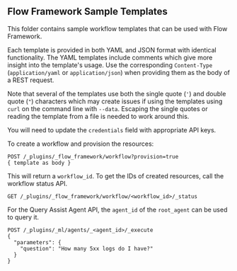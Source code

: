 ## Flow Framework Sample Templates

This folder contains sample workflow templates that can be used with Flow Framework.

Each template is provided in both YAML and JSON format with identical functionality.
The YAML templates include comments which give more insight into the template's usage.
Use the corresponding `Content-Type` (`application/yaml` or `application/json`) when providing them as the body of a REST request.

Note that several of the templates use both the single quote (`'`) and double quote (`"`) characters which may create issues if using the templates using `curl` on the command line with `--data`. Escaping the single quotes or reading the template from a file is needed to work around this.

You will need to update the `credentials` field with appropriate API keys.

To create a workflow and provision the resources:

```
POST /_plugins/_flow_framework/workflow?provision=true
{ template as body }
```

This will return a `workflow_id`. To get the IDs of created resources, call the workflow status API.

```
GET /_plugins/_flow_framework/workflow/<workflow_id>/_status
```

For the Query Assist Agent API, the `agent_id` of the `root_agent` can be used to query it.

```
POST /_plugins/_ml/agents/_<agent_id>/_execute
{
  "parameters": {
    "question": "How many 5xx logs do I have?"
  }
}
```